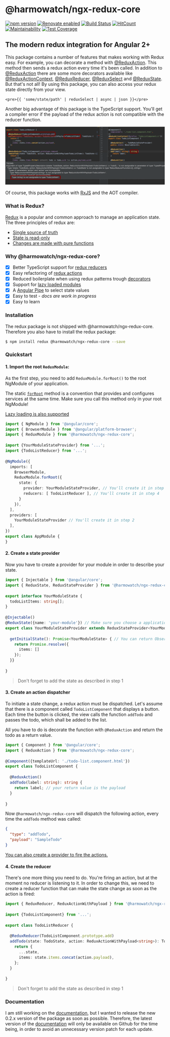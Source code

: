 # @harmowatch/ngx-redux-core

[![npm version](https://badge.fury.io/js/%40harmowatch%2Fngx-redux-core.svg)](https://badge.fury.io/js/%40harmowatch%2Fngx-redux-core)
[![Renovate enabled](https://img.shields.io/badge/renovate-enabled-brightgreen.svg)](https://renovateapp.com/)
[![Build Status](https://travis-ci.org/HarmoWatch/ngx-redux-core.svg?branch=master)](https://travis-ci.org/HarmoWatch/ngx-redux-core)
[![HitCount](http://hits.dwyl.io/harmowatch/ngx-redux-core.svg)](http://hits.dwyl.com/harmowatch/ngx-redux-core)
[![Maintainability](https://api.codeclimate.com/v1/badges/24a417a5e870fbe5e94e/maintainability)](https://codeclimate.com/github/HarmoWatch/ngx-redux-core/maintainability)
[![Test Coverage](https://api.codeclimate.com/v1/badges/24a417a5e870fbe5e94e/test_coverage)](https://codeclimate.com/github/HarmoWatch/ngx-redux-core/test_coverage)

## The modern redux integration for Angular 2+

This package contains a number of features that makes working with Redux easy. For example, 
you can decorate a method with [@ReduxAction](./docs/decorators/redux-action.md). This method then 
sends a redux action every time it's been called. In addition to [@ReduxAction](./docs/decorators/redux-action.md) 
there are some more decorators available like [@ReduxActionContext](docs/decorators/redux-action-context.md), 
[@ReduxReducer](./docs/decorators/redux-reducer.md), [@ReduxSelect](./docs/decorators/redux-select.md) and
[@ReduxState](./docs/decorators/redux-state.md). But that's not all! By using this package, you can also access 
your redux state directly from your view.

```angular2html
<pre>{{ 'some/state/path' | reduxSelect | async | json }}</pre>
```
Another big advantage of this package is the TypeScript support. You'll get a compiler error if  the payload 
of the redux action is not compatible with the reducer function.

![TypeScript support](./docs/ts-support.gif "TypeScript support")

Of course, this package works with [RxJS](https://github.com/ReactiveX/rxjs) and the AOT compiler.

### What is Redux?

[Redux](http://redux.js.org/) is a popular and common approach to manage an application state. The three principles of redux are:

- [Single source of truth](http://redux.js.org/docs/introduction/ThreePrinciples.html#single-source-of-truth)
- [State is read-only](http://redux.js.org/docs/introduction/ThreePrinciples.html#state-is-read-only)
- [Changes are made with pure functions](http://redux.js.org/docs/introduction/ThreePrinciples.html#changes-are-made-with-pure-functions)

### Why @harmowatch/ngx-redux-core?

- [x] Better TypeScript support for [redux reducers](./docs/decorators/redux-reducer.md)
- [x] Easy refactoring of [redux actions](./docs/decorators/redux-action.md)
- [x] Reduced boilerplate when using redux patterns trough [decorators](./docs/decorators/index.md)
- [x] Support for [lazy loaded modules](./docs/how-to/use-lazy-loading.md)
- [x] A [Angular Pipe](https://angular.io/guide/pipes) to select state values
- [x] Easy to test - *docs are work in progress*
- [x] Easy to learn

### Installation

The redux package is not shipped with @harmowatch/ngx-redux-core. 
Therefore you also have to install the redux package:

```sh
$ npm install redux @harmowatch/ngx-redux-core --save
```

### Quickstart

#### 1. Import the root `ReduxModule`:

As the first step, you need to add `ReduxModule.forRoot()` to the root NgModule of your application.

The static [`forRoot`](https://angular.io/docs/ts/latest/guide/ngmodule.html#!#core-for-root) method is a convention
that provides and configures services at the same time. Make sure you call this method only in your root NgModule!

[Lazy loading is also supported](./docs/how-to/use-lazy-loading.md)

```ts
import { NgModule } from '@angular/core';
import { BrowserModule } from '@angular/platform-browser';
import { ReduxModule } from '@harmowatch/ngx-redux-core';

import {YourModuleStateProvider} from '...';
import {TodoListReducer} from '...';

@NgModule({
  imports: [
    BrowserModule,
    ReduxModule.forRoot({
      state: {
        provider: YourModuleStateProvider, // You'll create it in step 2
        reducers: [ TodoListReducer ], // You'll create it in step 4
      }
    }),
  ],
  providers: [
    YourModuleStateProvider // You'll create it in step 2
  ],
})
export class AppModule {
}
```

#### 2. Create a state provider

Now you have to create a provider for your module in order to describe your state.

```ts
import { Injectable } from '@angular/core';
import { ReduxState, ReduxStateProvider } from '@harmowatch/ngx-redux-core';

export interface YourModuleState {
  todoListItems: string[];
}

@Injectable()
@ReduxState({name: 'your-module'}) // Make sure you choose a application-wide unique name
export class YourModuleStateProvider extends ReduxStateProvider<YourModuleState> {

  getInitialState(): Promise<YourModuleState> { // You can return Observable<YourModuleState> or YourModuleState as well
    return Promise.resolve({
      items: []
    });
  }}

}
```

> Don't forget to add the state as described in step 1

#### 3. Create an action dispatcher

To initiate a state change, a redux action must be dispatched. Let's assume that there is a component called 
`TodoListComponent` that displays a button. Each time the button is clicked, the view calls the function 
`addTodo` and passes the todo, which shall be added to the list. 

All you have to do is decorate the function with `@ReduxAction` and return the todo as a return value.

```ts
import { Component } from '@angular/core';
import { ReduxAction } from '@harmowatch/ngx-redux-core';

@Component({templateUrl: './todo-list.component.html'})
export class TodoListComponent {

  @ReduxAction()
  addTodo(label: string): string {
    return label; // your return value is the payload
  }

}
```

Now `@harmowatch/ngx-redux-core` will dispatch the following action, every time the `addTodo` method was called:

```json
{
  "type": "addTodo",
  "payload": "SampleTodo"
}
```

[You can also create a provider to fire the actions.](./docs/how-to/create-a-actions-provider.md)

#### 4. Create the reducer

There's one more thing you need to do. You're firing an action, but at the moment no reducer is listening to it.
In order to change this, we need to create a reducer function that can make the state change as soon as the action 
is fired:

```ts
import { ReduxReducer, ReduxActionWithPayload } from '@harmowatch/ngx-redux-core';

import {TodoListComponent} from '...';

export class TodoListReducer {

  @ReduxReducer(TodoListComponent.prototype.add)
  addTodo(state: TodoState, action: ReduxActionWithPayload<string>): TodoState {
    return {
      ...state,
      items: state.items.concat(action.payload),
    };
  }

}
```  

> Don't forget to add the state as described in step 1

### Documentation

I am still working on the [documentation](./docs/index.md), but I wanted to release the new 0.2.x version of the package 
as soon as possible. Therefore, the latest version of the [documentation](./docs/index.md) will only be available on Github 
for the time being, in order to avoid an unnecessary version patch for each update. 
